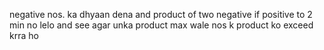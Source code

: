 negative nos. ka dhyaan dena and product of two negative if positive
to 2 min no lelo and see agar unka product max wale nos k product ko exceed krra ho